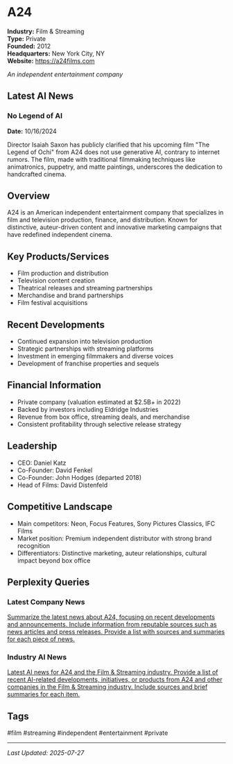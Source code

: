 # A24

**Industry:** Film & Streaming  
**Type:** Private  
**Founded:** 2012  
**Headquarters:** New York City, NY  
**Website:** https://a24films.com

*An independent entertainment company*

## Latest AI News

### No Legend of AI
**Date:** 10/16/2024

Director Isaiah Saxon has publicly clarified that his upcoming film "The Legend of Ochi" from A24 does not use generative AI, contrary to internet rumors. The film, made with traditional filmmaking techniques like animatronics, puppetry, and matte paintings, underscores the dedication to handcrafted cinema.

## Overview
A24 is an American independent entertainment company that specializes in film and television production, finance, and distribution. Known for distinctive, auteur-driven content and innovative marketing campaigns that have redefined independent cinema.

## Key Products/Services
- Film production and distribution
- Television content creation
- Theatrical releases and streaming partnerships
- Merchandise and brand partnerships
- Film festival acquisitions

## Recent Developments
- Continued expansion into television production
- Strategic partnerships with streaming platforms
- Investment in emerging filmmakers and diverse voices
- Development of franchise properties and sequels

## Financial Information
- Private company (valuation estimated at $2.5B+ in 2022)
- Backed by investors including Eldridge Industries
- Revenue from box office, streaming deals, and merchandise
- Consistent profitability through selective release strategy

## Leadership
- CEO: Daniel Katz
- Co-Founder: David Fenkel
- Co-Founder: John Hodges (departed 2018)
- Head of Films: David Distenfeld

## Competitive Landscape
- Main competitors: Neon, Focus Features, Sony Pictures Classics, IFC Films
- Market position: Premium independent distributor with strong brand recognition
- Differentiators: Distinctive marketing, auteur relationships, cultural impact beyond box office

## Perplexity Queries
### Latest Company News
[Summarize the latest news about A24, focusing on recent developments and announcements. Include information from reputable sources such as news articles and press releases. Provide a list with sources and summaries for each piece of news.](https://www.perplexity.ai/search/summarize-the-latest-news-about-a24-focusing-on-recent-developments-and-announcements-include-information-from-reputable-sources-such-as-news-articles-and-press-releases-provide-a-list-with-sources-and-summaries-for-each-piece-of-news)

### Industry AI News
[Latest AI news for A24 and the Film & Streaming industry. Provide a list of recent AI-related developments, initiatives, or products from A24 and other companies in the Film & Streaming industry. Include sources and brief summaries for each item.](https://www.perplexity.ai/search/latest-ai-news-for-a24-and-the-film-streaming-industry-provide-a-list-of-recent-ai-related-developments-initiatives-or-products-from-a24-and-other-companies-in-the-film-streaming-industry-include-sources-and-brief-summaries-for-each-item)

## Tags
#film #streaming #independent #entertainment #private

---
*Last Updated: 2025-07-27*